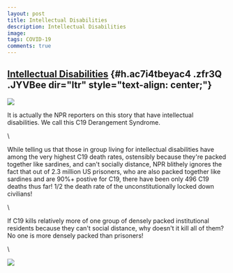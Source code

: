 ```yaml
---
layout: post
title: Intellectual Disabilities
description: Intellectual Disabilities
image: 
tags: COVID-19
comments: true
---
```


[Intellectual Disabilities](https://www.google.com/url?q=https%3A%2F%2Fwww.npr.org%2F2020%2F06%2F09%2F872401607%2Fcovid-19-infections-and-deaths-are-higher-among-those-with-intellectual-disabili&sa=D&sntz=1&usg=AFQjCNG-fxp8KNXaN3vJM4uxHh0pzPiRTA) {#h.ac7i4tbeyac4 .zfr3Q .JYVBee dir="ltr" style="text-align: center;"}
------------------------------------------------------------------------------------------------------------------------------------------------------------------------------------------------------------------------------------------------------

[![](https://lh4.googleusercontent.com/GZakKfPCSEqIgluPGroMETVFYKyx_bFN9hwOitplqqCxNAa3Q1kyQGF8wb-wqMaTNctrhKcVDuZ1pWeU9btck9XT4oBXF5SzOmfc_WDm0ntTOuIGJWI=w1280)](https://www.google.com/url?q=https%3A%2F%2Fredcap.med.usc.edu%2Fsurveys%2F%3Fs%3DJ7KEL4YTKT&sa=D&sntz=1&usg=AFQjCNGgmJPVlIxKzdq9Pd16K5HC0kstRQ)

It is actually the NPR reporters on this story that have intellectual
disabilities. We call this C19 Derangement Syndrome.

\

While telling us that those in group living for intellectual
disabilities have among the very highest C19 death rates, ostensibly
because they're packed together like sardines, and can't socially
distance, NPR blithely ignores the fact that out of 2.3 million US
prisoners, who are also packed together like sardines and are 90%+
postive for C19, there have been only 496 C19 deaths thus far! 1/2 the
death rate of the unconstitutionally locked down civilians!

\

If C19 kills relatively more of one group of densely packed
institutional residents because they can't social distance, why doesn't
it kill all of them? No one is more densely packed than prisoners!

\

![](https://lh4.googleusercontent.com/IjPF7Q22ifZqj06EAloYG7l0kwYcT-tpsPfq6SXkHyoPzVcL5oRZkJ3DPl9CRONxiYVIwuMwQDARsgx1OPjnAwFBswBQ_sa6gVTn3LTGBwt_zzJXJ0M=w1280)
